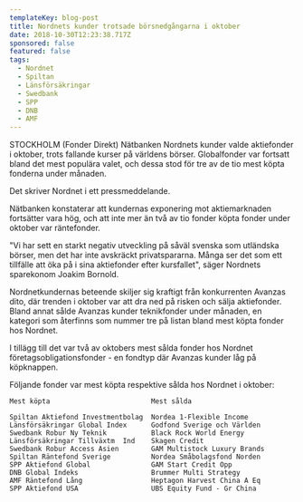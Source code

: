 ```yaml
---
templateKey: blog-post
title: Nordnets kunder trotsade börsnedgångarna i oktober
date: 2018-10-30T12:23:38.717Z
sponsored: false
featured: false
tags:
  - Nordnet
  - Spiltan
  - Länsförsäkringar
  - Swedbank
  - SPP
  - DNB
  - AMF
---
```

STOCKHOLM (Fonder Direkt) Nätbanken Nordnets kunder valde aktiefonder i oktober, trots fallande kurser på världens börser. Globalfonder var fortsatt bland det mest populära valet, och dessa stod för tre av de tio mest köpta fonderna under månaden.


Det skriver Nordnet i ett pressmeddelande.


Nätbanken konstaterar att kundernas exponering mot aktiemarknaden fortsätter vara hög, och att inte mer än två av tio fonder köpta fonder under oktober var räntefonder.

"Vi har sett en starkt negativ utveckling på såväl svenska som utländska börser, men det har inte avskräckt privatspararna. Många ser det som ett tillfälle att öka på i sina aktiefonder efter kursfallet", säger Nordnets sparekonom Joakim Bornold.

Nordnetkundernas beteende skiljer sig kraftigt från konkurrenten Avanzas dito, där trenden i oktober var att dra ned på risken och sälja aktiefonder. Bland annat sålde Avanzas kunder teknikfonder under månaden, en kategori som återfinns som nummer tre på listan bland mest köpta fonder hos Nordnet.

I tillägg till det var två av oktobers mest sålda fonder hos Nordnet företagsobligationsfonder - en fondtyp där Avanzas kunder låg på köpknappen.

Följande fonder var mest köpta respektive sålda hos Nordnet i oktober:

```
Mest köpta                         Mest sålda                  

Spiltan Aktiefond Investmentbolag  Nordea 1-Flexible Income    
Länsförsäkringar Global Index      Godfond Sverige och Världen 
Swedbank Robur Ny Teknik           Black Rock World Energy     
Länsförsäkringar Tillväxtm  Ind    Skagen Credit               
Swedbank Robur Access Asien        GAM Multistock Luxury Brands
Spiltan Räntefond Sverige          Nordea Småbolagsfond Norden 
SPP Aktiefond Global               GAM Start Credit Opp        
DNB Global Indeks                  Brummer Multi Strategy      
AMF Räntefond Lång                 Heptagon Harvest China A Eq 
SPP Aktiefond USA                  UBS Equity Fund - Gr China

```
